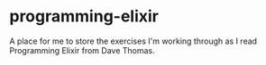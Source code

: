 # programming-elixir

A place for me to store the exercises I'm working through as I read Programming Elixir from Dave Thomas.
